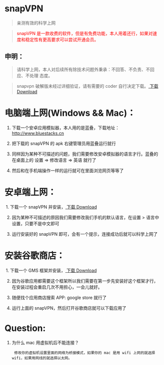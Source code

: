 # snapVPN

>亲测有效的科学上网

><font color="red">snapVPN 是一款收费的软件，但是有免费功能，本人用着还行，如果对速度和稳定性有更高要求可以尝试开通会员。</font>

## 申明：

 >请科学上网，本人对后续所有除技术问题外秉承：不回答、不负责、不回应、不处理 态度。
  
 >snapvpn 破解版未经过详细验证，请有需要的 coder 自行决定下载。[ 下载 Download](https://raw.githubusercontent.com/carolcoral/snapVPN/master/Snap%20VPN破解会员版.apk)

# 电脑端上网(Windows && Mac)：

  1. 下载一个安卓应用模拟器，本人用的是蓝叠，下载地址：http://www.bluestacks.cn

  2. 把下载的 snapVPN 的 apk 右键管理员用蓝叠运行就行

  3. 同样因为某种不可描述的问题，我们需要修改安卓模拟器的语言才行。蓝叠的在桌面上的 设置 => 修改语言 => 英语 就行了

  4. 然后和在手机端操作一样的运行就可在里面浏览网页等等了

# 安卓端上网：

  1. 下载一个 snapVPN 并安装，[ 下载 Download](https://raw.githubusercontent.com/carolcoral/snapVPN/master/base.apk)

  2. 因为某种不可描述的原因我们需要修改我们手机的默认语言，在设置 > 语言中设置，只要不是中文即可

  3. 运行安装好的 snapVPN 即可，会有一个提示，连接成功后就可以科学上网了

# 安装谷歌商店：

  1. 下载一个 GMS 框架并安装，[ 下载 Download](https://raw.githubusercontent.com/carolcoral/snapVPN/master/GMSanzhuangqi_1.apk)

  2. 因为谷歌应用都需要这个框架所以我们需要在第一步先安装好这个框架才行，在安装过程会重启几次不用担心，一会儿就好。

  3. 随便找个应用商店搜索 APP: google store 就行了

  4. 运行上面的 snapVPN，然后打开谷歌商店就可以下载应用了

# Question:

1. 为什么 mac 用虚拟机后不能连接？
  
        修改你的虚拟机设置里面的网络为桥接模式，如果你的 mac 是用 wifi 上网的就选择 wifi，如果用网线的就选择以太网。
